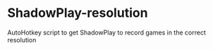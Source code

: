 # ShadowPlay-resolution
AutoHotkey script to get ShadowPlay to record games in the correct resolution
